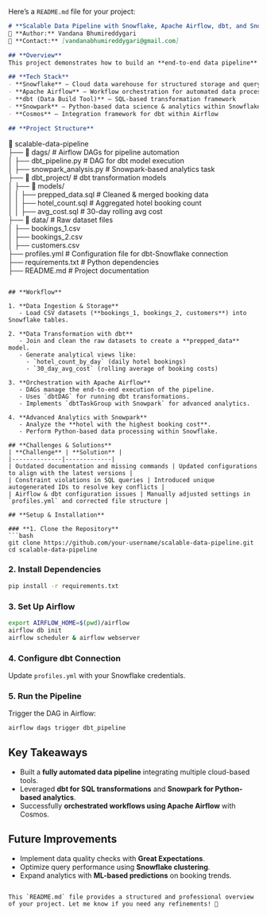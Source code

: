 Here’s a `README.md` file for your project:  

```markdown
# **Scalable Data Pipeline with Snowflake, Apache Airflow, dbt, and Snowpark**
🔗 **Author:** Vandana Bhumireddygari  
📧 **Contact:** [vandanabhumireddygari@gmail.com] 

## **Overview**  
This project demonstrates how to build an **end-to-end data pipeline** using **Snowflake, Apache Airflow, dbt, and Snowpark** to efficiently ingest, transform, and analyze booking data. The pipeline is automated using Airflow DAGs and leverages Snowpark for advanced analytics.  

## **Tech Stack**  
- **Snowflake** – Cloud data warehouse for structured storage and querying  
- **Apache Airflow** – Workflow orchestration for automated data processing  
- **dbt (Data Build Tool)** – SQL-based transformation framework  
- **Snowpark** – Python-based data science & analytics within Snowflake  
- **Cosmos** – Integration framework for dbt within Airflow  

## **Project Structure**  
```
📂 scalable-data-pipeline  
 ├── 📂 dags/                 # Airflow DAGs for pipeline automation  
 │   ├── dbt_pipeline.py      # DAG for dbt model execution  
 │   ├── snowpark_analysis.py # Snowpark-based analytics task  
 ├── 📂 dbt_project/          # dbt transformation models  
 │   ├── 📂 models/  
 │   │   ├── prepped_data.sql # Cleaned & merged booking data  
 │   │   ├── hotel_count.sql  # Aggregated hotel booking count  
 │   │   ├── avg_cost.sql     # 30-day rolling avg cost  
 ├── 📂 data/                 # Raw dataset files  
 │   ├── bookings_1.csv  
 │   ├── bookings_2.csv  
 │   ├── customers.csv  
 ├── profiles.yml             # Configuration file for dbt-Snowflake connection  
 ├── requirements.txt         # Python dependencies  
 ├── README.md                # Project documentation  
```

## **Workflow**  

1. **Data Ingestion & Storage**  
   - Load CSV datasets (**bookings_1, bookings_2, customers**) into Snowflake tables.  

2. **Data Transformation with dbt**  
   - Join and clean the raw datasets to create a **prepped_data** model.  
   - Generate analytical views like:  
     - `hotel_count_by_day` (daily hotel bookings)  
     - `30_day_avg_cost` (rolling average of booking costs)  

3. **Orchestration with Apache Airflow**  
   - DAGs manage the end-to-end execution of the pipeline.  
   - Uses `dbtDAG` for running dbt transformations.  
   - Implements `dbtTaskGroup with Snowpark` for advanced analytics.  

4. **Advanced Analytics with Snowpark**  
   - Analyze the **hotel with the highest booking cost**.  
   - Perform Python-based data processing within Snowflake.  

## **Challenges & Solutions**  
| **Challenge** | **Solution** |  
|--------------|-------------|  
| Outdated documentation and missing commands | Updated configurations to align with the latest versions |  
| Constraint violations in SQL queries | Introduced unique autogenerated IDs to resolve key conflicts |  
| Airflow & dbt configuration issues | Manually adjusted settings in `profiles.yml` and corrected file structure |  

## **Setup & Installation**  

### **1. Clone the Repository**  
```bash
git clone https://github.com/your-username/scalable-data-pipeline.git
cd scalable-data-pipeline
```

### **2. Install Dependencies**  
```bash
pip install -r requirements.txt
```

### **3. Set Up Airflow**  
```bash
export AIRFLOW_HOME=$(pwd)/airflow
airflow db init
airflow scheduler & airflow webserver
```

### **4. Configure dbt Connection**  
Update `profiles.yml` with your Snowflake credentials.  

### **5. Run the Pipeline**  
Trigger the DAG in Airflow:  
```bash
airflow dags trigger dbt_pipeline
```

## **Key Takeaways**  
- Built a **fully automated data pipeline** integrating multiple cloud-based tools.  
- Leveraged **dbt for SQL transformations** and **Snowpark for Python-based analytics**.  
- Successfully **orchestrated workflows using Apache Airflow** with Cosmos.  

## **Future Improvements**  
- Implement data quality checks with **Great Expectations**.  
- Optimize query performance using **Snowflake clustering**.  
- Expand analytics with **ML-based predictions** on booking trends.  
  
```

This `README.md` file provides a structured and professional overview of your project. Let me know if you need any refinements! 🚀
